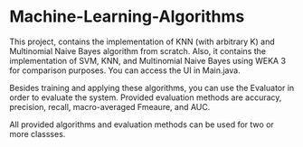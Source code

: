 # Machine-Learning-Algorithms

This project, contains the implementation of KNN (with arbitrary K) and Multinomial Naive Bayes algorithm from scratch.
Also, it contains the implementation of SVM, KNN, and Multinomial Naive Bayes using WEKA 3 for comparison purposes.
You can access the UI in Main.java.

Besides training and applying these algorithms, you can use the Evaluator in order to evaluate the system. Provided evaluation methods are accuracy, precision, recall, macro-averaged Fmeaure, and AUC.

All provided algorithms and evaluation methods can be used for two or more classses.
